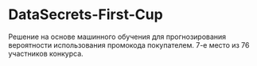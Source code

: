 # DataSecrets-First-Cup
Решение на основе машинного обучения для прогнозирования вероятности использования промокода покупателем. 7-е место из 76 участников конкурса.
